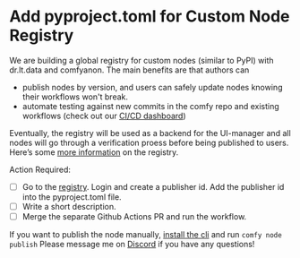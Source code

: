 # Add pyproject.toml for Custom Node Registry

We are building a global registry for custom nodes (similar to PyPI) with dr.lt.data and comfyanon. The main benefits are that authors can

- publish nodes by version, and users can safely update nodes knowing their workflows won't break. 
- automate testing against new commits in the comfy repo and existing workflows (check out our [CI/CD dashboard](https://comfydocs.org/registry/cicd))

Eventually, the registry will be used as a backend for the UI-manager and all nodes will go through a verification proess before being published to users. Here’s some [more information](https://comfydocs.org/registry/overview#introduction) on the registry.

Action Required:

- [ ] Go to the [registry](https://comfyregistry.org/). Login and create a publisher id. Add the publisher id into the pyproject.toml file.
- [ ] Write a short description.
- [ ] Merge the separate Github Actions PR and run the workflow.

If you want to publish the node manually, [install the cli](https://comfydocs.org/comfy-cli/getting-started#install-cli) and run `comfy node publish`
Please message me on [Discord](https://discord.com/invite/comfyorg) if you have any questions!
